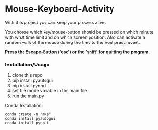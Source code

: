 # Mouse-Keyboard-Activity

With this project you can keep your process alive.

You choose which key/mouse-button should be pressed on which minute with what time limit and on which screen position. Also can activate a random walk of the mouse during the time to the next press-event.

**Press the Escape-Button ('esc') or the 'shift' for quitting the program.**



### Installation/Usage

1. clone this repo
2. pip install pyautogui
3. pip install pynput
4. set the mode variable in the main file
5. run the main.py

Conda Installation:
```terminal
conda create -n "mka"
conda install pyautogui
conda install pynput
```




